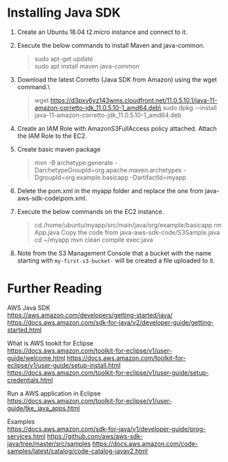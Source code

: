 # Installing Java SDK

1. Create an Ubuntu 18.04 t2.micro instance and connect to it.

1. Execute the below commands to install Maven and java-common.
    >sudo apt-get update\
    >sudo apt install maven java-common

1. Download the latest Corretto (Java SDK from Amazon) using the wget command.\
    >wget https://d3pxv6yz143wms.cloudfront.net/11.0.5.10.1/java-11-amazon-corretto-jdk_11.0.5.10-1_amd64.deb\
    >sudo dpkg --install java-11-amazon-corretto-jdk_11.0.5.10-1_amd64.deb

1. Create an IAM Role with AmazonS3FullAccess policy attached.
Attach the IAM Role to the EC2.

1. Create basic maven package
    >mvn -B archetype:generate -DarchetypeGroupId=org.apache.maven.archetypes -DgroupId=org.example.basicapp -DartifactId=myapp
  
1. Delete the pom.xml in the myapp folder and replace the one from java-aws-sdk-code\pom.xml.

1. Execute the below commands on the EC2 instance.
    >cd /home/ubuntu/myapp/src/main/java/org/example/basicapp
    >rm App.java
    >Copy the code from java-aws-sdk-code/S3Sample.java
    >cd ~/myapp
    >mvn clean compile exec:java

1. Note from the S3 Management Console that a bucket with the name starting with `my-first-s3-bucket-` will be created a file uploaded to it.

# Further Reading

AWS Java SDK\
https://aws.amazon.com/developers/getting-started/java/
https://docs.aws.amazon.com/sdk-for-java/v2/developer-guide/getting-started.html

What is AWS tookit for Eclipse\
https://docs.aws.amazon.com/toolkit-for-eclipse/v1/user-guide/welcome.html
https://docs.aws.amazon.com/toolkit-for-eclipse/v1/user-guide/setup-install.html
https://docs.aws.amazon.com/toolkit-for-eclipse/v1/user-guide/setup-credentials.html

Run a AWS application in Eclipse\
https://docs.aws.amazon.com/toolkit-for-eclipse/v1/user-guide/tke_java_apps.html

Examples\
https://docs.aws.amazon.com/sdk-for-java/v1/developer-guide/prog-services.html
https://github.com/aws/aws-sdk-java/tree/master/src/samples
https://docs.aws.amazon.com/code-samples/latest/catalog/code-catalog-javav2.html